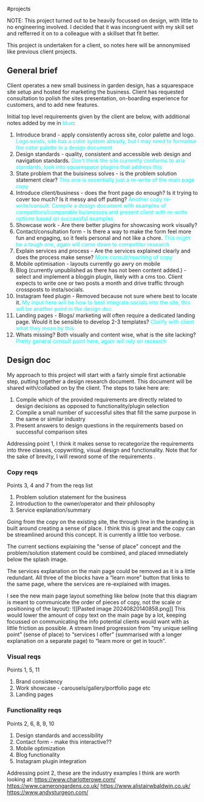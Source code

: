 #projects 


NOTE: This project turned out to be heavily focussed on design, with little to no engineering involved. I decided that it was incongruent with my skill set and refferred it on to a colleague with a skillset that fit better.

This project is undertaken for a client, so notes here will be annonymised like previous client projects.

## General brief
Client operates a new small business in garden design, has a squarespace site setup and hosted for marketing the business. Client has requested consultation to polish the sites presentation, on-boarding experience for customers, and to add new features.

Initial top level requirements given by the client are below, with additional notes added by me in <span style="color: cyan;">blue</span>:
1. Introduce brand - apply consistently across site, color palette and logo. <span style="color: cyan;">Logo exists, site has a color system already, but I may need to formalise the color palette in a design document</span>
2. Design standards - quality, consistent and accessible web design and navigation standards. <span style="color: cyan;">Don't think the site currently conforms to aria standards, look into squarespace plugins that address this</span>
3. State problem that the buisiness solves - is the problem solution statement clear? <span style="color: cyan;">This one is essentially just a re-write of the main page copy</span>
4. Introduce client/business - does the front page do enough? Is it trying to cover too much? Is it messy and off putting? <span style="color: cyan;">Another copy re-write/consult. Compile a design document with examples of competitors/comparable buisnesses and present client with re-write options based on successful examples</span>
5. Showcase work - Are there better plugins for showcasing work visually?
6. Contact/consultation form - Is there a way to make the form feel more fun and engaging, so it feels personal and not like a chore. <span style="color: cyan;">This might be a tough one, again will come down to competitor research</span>
7. Explain services and process - Are the services explained clearly and does the process make sense? <span style="color: cyan;">More consult/rewriting of copy</span>
8. Mobile optimisation - layouts currently go awry on mobile
9. Blog (currently unpublished as there has not been content added.) - select and implement a bloggin plugin, likely with a cms too. Client expects to write one or two posts a month and drive traffic through crossposts to insta/socials.
10. Instagram feed plugin - Removed because not sure where best to locate it. <span style="color: cyan;">My input here will be how to best integrate socials into the site, this will be another point in the design doc</span>
11. Landing pages - Blogs/ marketing will often require a dedicated landing page. Would it be sensible to develop 2-3 templates? <span style="color: cyan;">Clarify with client what they mean by this</span>
12. Whats missing? Both visually and content wise, what is the site lacking? <span style="color: cyan;">Pretty general consult point here, again will rely on research</span>

## Design doc
My approach to this project will start with a fairly simple first actionable step, putting together a design research document. This document will be shared with/collabed on by the client. The steps to take here are:
1. Compile which of the provided requirements are directly related to design decisions as opposed to functionality/plugin selection
2. Compile a small number of successful sites that fill the same purpose in the same or similar industry
3. Present answers to design questions in the requirements based on successful comparison sites

Addressing point 1, I think it makes sense to recategorize the requirements into three classes, copywriting, visual design and functionality. Note that for the sake of brevity, I will reword some of the requirements .

### Copy reqs
Points 3, 4 and 7 from the reqs list
1. Problem solution statement for the business
2. Introduction to the owner/operator and their philosophy
3. Service explanation/summary

Going from the copy on the existing site, the through line in the branding is built around creating a sense of place. I think this is great and the copy can be streamlined around this concept. It is currently a little too verbose. 

The current sections explaining the "sense of place" concept and the problem/solution statement could be combined, and placed immediately below the splash image.

The services explanation on the main page could be removed as it is a little redundant. All three of the blocks have a “learn more” button that links to the same page, where the services are re-explained with images.

I see the new main page layout something like below (note that this diagram is meant to communicate the order of pieces of copy, not the scale or positioning of the layout):
![[Pasted image 20240820140858.png]]
This would lower the amount of copy text on the main page by a lot, keeping focussed on communicating the info potential clients would want with as little friction as possible. A stream lined progression from “my unique selling point” (sense of place) to “services I offer” (summarised with a longer explanation on a separate page) to “learn more or get in touch”.
### Visual reqs
Points 1, 5, 11
1. Brand consistency
2. Work showcase - carousels/gallery/portfolio page etc
3. Landing pages

### Functionality reqs
Points 2, 6, 8, 9, 10
1. Design standards and accessibility
2. Contact form - make this interactive??
3. Mobile optimization
4. Blog functionality
5. Instagram plugin integration

Addressing point 2, these are the industry examples I think are worth looking at:
https://www.charlotterowe.com/
https://www.camerongardens.co.uk/
https://www.alistairwbaldwin.co.uk/
https://www.andysturgeon.com/

